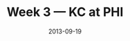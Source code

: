 ---
layout: game
title: Week 3 — KC at PHI
season: 2013
game_id: 2013_03_KC_PHI
week: 3
date: 2013-09-19
home_team: PHI
away_team: KC
final_home: 16
final_away: 26
pbp_url: /assets/data/pbp/2013/2013_03_KC_PHI.csv.gz
---